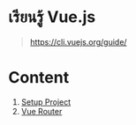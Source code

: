 # เรียนรู้ Vue.js

> https://cli.vuejs.org/guide/  

# Content 
1. [Setup Project](setup_project.md)
2. [Vue Router](vue_router.md)
